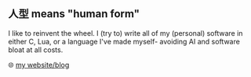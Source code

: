 ## 人型 means "human form"

I like to reinvent the wheel. I (try to) write all of my (personal) software in either C, Lua, or a language I've made myself- avoiding AI and software bloat at all costs.

🌐 [my website/blog](https://hitogata.neocities.org/)
